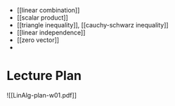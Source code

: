 
- [[linear combination]]
- [[scalar product]]
- [[triangle inequality]], [[cauchy-schwarz inequality]]
- [[linear independence]]
- [[zero vector]]
- 


# Lecture Plan

![[LinAlg-plan-w01.pdf]]